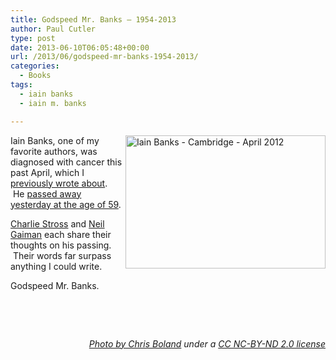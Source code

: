 ```yaml
---
title: Godspeed Mr. Banks – 1954-2013
author: Paul Cutler
type: post
date: 2013-06-10T06:05:48+00:00
url: /2013/06/godspeed-mr-banks-1954-2013/
categories:
  - Books
tags:
  - iain banks
  - iain m. banks

---
```

[<img alt="Iain Banks - Cambridge - April 2012" src="https://i2.wp.com/farm6.staticflickr.com/5276/6928964406_7f0d00715a_n.jpg?resize=320%2C213" width="320" height="213" align="right" data-recalc-dims="1" />][1]

Iain Banks, one of my favorite authors, was diagnosed with cancer this past April, which I [previously wrote about][2]. &nbsp;He [passed away yesterday at the age of 59][3].

[Charlie Stross][4] and [Neil Gaiman][5] each share their thoughts on his passing. &nbsp;Their words far surpass anything I could write.

Godspeed Mr. Banks.

&nbsp;

&nbsp;

<p style="text-align: right;">
  <p style="text-align: right;">
    <p style="text-align: right;">
      <em><a href="http://www.flickr.com/photos/22401729@N07/6928964406/in/photolist-byhKHy-bo9BTv-cvAQQo-cvAUtu-cvB9Pf-cvBMBh-cvBrVb-cvBKbh-cvBGLy-cvBub5-cvBwAA-cvAZdo-cvBfAb-cvBdq9-cvB5ko-cvBkNu-cvB7BG-cvBoKQ-cvBrDW-cvBzej-cvBBAY-cvBif1-cvB2C7-cvASa3-cvAWQL-bk8yfJ-7yCwYj-e8sbuD-eHopjG-euJtsy-8p7min-dMa99q-a3Ly45-a3LxVs-9nK4KT-a3LycG-a4WUNn-a4WV7Z-a4WUW8-a4ZKaU-a3LykN-a3HGTF-a3HGRr-8Th2P4-a3LyaQ-a3HGBt-a3HGyZ-a3HGJx-a3Ly67-a4WV4z-a4ZKH3">Photo by Chris Boland</a> under a <a href="http://creativecommons.org/licenses/by-nc-nd/2.0/deed.en">CC NC-BY-ND 2.0 license</a></em>
    </p>

 [1]: http://www.flickr.com/photos/chrisboland/6928964406/ "Iain Banks - Cambridge - April 2012 by Chris Boland, on Flickr"
 [2]: http://www.paulcutler.org/blog/?p=2333
 [3]: http://www.bbc.co.uk/news/uk-22835047
 [4]: http://www.antipope.org/charlie/blog-static/2013/06/fuck-every-cause-that-ends-in-.html
 [5]: http://journal.neilgaiman.com/2013/06/iain-banks-with-or-without-m.html